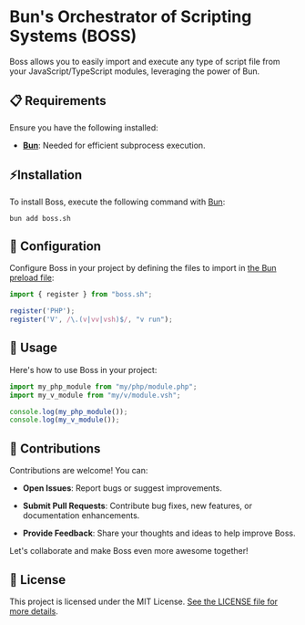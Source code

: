 # Bun's Orchestrator of Scripting Systems (BOSS)

Boss allows you to easily import and execute any type of script file from your JavaScript/TypeScript modules, leveraging the power of Bun.

## 📋 Requirements

Ensure you have the following installed:

- [**Bun**](https://bun.sh/docs/installation): Needed for efficient subprocess execution.


## ⚡️Installation

To install Boss, execute the following command with [Bun](https://bun.sh):

```shell
bun add boss.sh
```

## 🔧 Configuration

Configure Boss in your project by defining the files to import in [the Bun preload file](https://bun.sh/docs/runtime/bunfig#preload):

```typescript
import { register } from "boss.sh";

register('PHP');
register('V', /\.(v|vv|vsh)$/, "v run");
```

## 📖 Usage

Here's how to use Boss in your project:

```typescript
import my_php_module from "my/php/module.php";
import my_v_module from "my/v/module.vsh";

console.log(my_php_module());
console.log(my_v_module());
```

## 👏 Contributions

Contributions are welcome! You can:

- **Open Issues**: Report bugs or suggest improvements.
  
- **Submit Pull Requests**: Contribute bug fixes, new features, or documentation enhancements.
  
- **Provide Feedback**: Share your thoughts and ideas to help improve Boss.

Let's collaborate and make Boss even more awesome together!

## 📄 License

This project is licensed under the MIT License. [See the LICENSE file for more details](./LICENSE.md).
